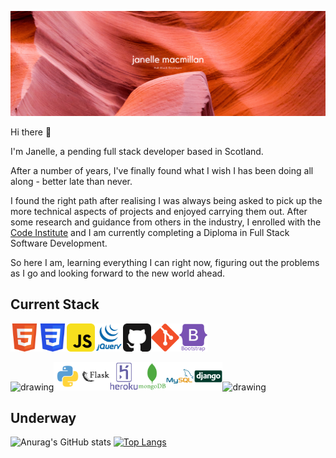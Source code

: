 ![Janelle Banner](janelle-banner-github.png)

Hi there 👋

I'm Janelle, a pending full stack developer based in Scotland.

After a number of years, I've finally found what I wish I has been doing all along - better late than never.

I found the right path after realising I was always being asked to pick up the more technical aspects of projects and enjoyed carrying them out. After some research and guidance from others in the industry, I enrolled with the [Code Institute](https://codeinstitute.net/full-stack-software-development-diploma-uk/) and I am currently completing a Diploma in Full Stack Software Development.


So here I am, learning everything I can right now, figuring out the problems as I go and looking forward to the new world ahead. 

## Current Stack

<img src="https://github.com/edent/SuperTinyIcons/blob/dd80b17e5b5c11c8647a27bd098c4038a0434db4/images/svg/html5.svg" alt="drawing" width="45"/><img src="https://github.com/edent/SuperTinyIcons/blob/dd80b17e5b5c11c8647a27bd098c4038a0434db4/images/svg/css3.svg" width="45"/><img src="https://github.com/edent/SuperTinyIcons/blob/dd80b17e5b5c11c8647a27bd098c4038a0434db4/images/svg/javascript.svg" alt="drawing" width="45"/><img src="https://github.com/devicons/devicon/blob/9f4f5cdb393299a81125eb5127929ea7bfe42889/icons/jquery/jquery-plain-wordmark.svg" alt="drawing" width="45"/><img src="https://github.com/edent/SuperTinyIcons/blob/dd80b17e5b5c11c8647a27bd098c4038a0434db4/images/svg/github.svg" alt="drawing" width="45"/><img src="https://github.com/devicons/devicon/blob/9f4f5cdb393299a81125eb5127929ea7bfe42889/icons/git/git-original.svg" alt="drawing" width="45"/><img src="https://github.com/devicons/devicon/blob/9f4f5cdb393299a81125eb5127929ea7bfe42889/icons/bootstrap/bootstrap-plain-wordmark.svg" alt="drawing" width="45"/>

<img src="https://colinstodd.com/images/posts/matcss-min.png" alt="drawing" width="45"/><img src="https://github.com/edent/SuperTinyIcons/blob/dd80b17e5b5c11c8647a27bd098c4038a0434db4/images/svg/python.svg" alt="drawing" width="45"/><img src="https://github.com/devicons/devicon/blob/9f4f5cdb393299a81125eb5127929ea7bfe42889/icons/flask/flask-original-wordmark.svg" width="45"/><img src="https://github.com/devicons/devicon/blob/9f4f5cdb393299a81125eb5127929ea7bfe42889/icons/heroku/heroku-original-wordmark.svg" width="45"/><img src="https://github.com/devicons/devicon/blob/9f4f5cdb393299a81125eb5127929ea7bfe42889/icons/mongodb/mongodb-plain-wordmark.svg" alt="drawing" width="45"/><img src="https://github.com/devicons/devicon/blob/9f4f5cdb393299a81125eb5127929ea7bfe42889/icons/mysql/mysql-original-wordmark.svg" alt="drawing" width="45"/><img src="https://github.com/devicons/devicon/blob/9f4f5cdb393299a81125eb5127929ea7bfe42889/icons/django/django-original.svg" alt="drawing" width="45"/><img src="https://upload.wikimedia.org/wikipedia/commons/thumb/5/5c/AWS_Simple_Icons_AWS_Cloud.svg/1024px-AWS_Simple_Icons_AWS_Cloud.svg.png" alt="drawing" width="45"/>


## Underway










![Anurag's GitHub stats](https://github-readme-stats.vercel.app/api?username=JanelleG51&show_icons=true&theme=dracula)
[![Top Langs](https://github-readme-stats.vercel.app/api/top-langs/?username=JanelleG51&layout=compact&theme=dracula)](https://github.com/anuraghazra/github-readme-stats)





